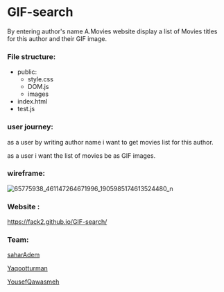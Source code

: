 # GIF-search

By entering author's name A.Movies website display a list of Movies titles for this author and their GIF image.

### File structure:

- public:
  - style.css
  - DOM.js
  - images
- index.html
- test.js

### user journey:

as a user by writing author name i want to get movies list for this author.

as a user i want the list of movies be as GIF images.

### wireframe:

![65775938_461147264671996_1905985174613524480_n](https://user-images.githubusercontent.com/41991629/60651642-58be9200-9e4f-11e9-8c47-89fe9669cfde.jpg)



### Website :

https://fack2.github.io/GIF-search/


### Team:
[saharAdem](https://github.com/saharAdem)

[Yaqootturman](https://github.com/yaqootturman)

[YousefQawasmeh](https://github.com/YousefQwasmeh)
